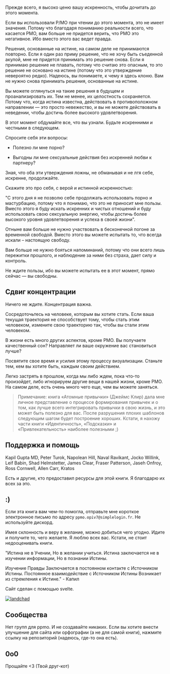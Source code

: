 Прежде всего, я высоко ценю вашу искренность, чтобы дочитать до этого момента.
 
Если вы использовали P/MO при чтении до этого момента, это не имеет значения. Потому что благодаря пониманию реальности всего, что касается PMO, вам больше не придется верить, что PMO это негативное. Ибо вместо этого вас ведет правда.
 
Решения, основанные на истине, на самом деле не принимаются повторно. Если я один раз приму решение, что не хочу быть съеденной акулой, мне не придется принимать это решение снова. Если я принимаю решение не плавать, потому что считаю это опасным, то это решение не основано на истине (потому что это утверждение невероятно редко). Надеюсь, вы понимаете, к чему я здесь клоню. Вам не нужно снова принимать решения, основанные на истине.
 
Вы можете оглянуться на такие решения в будущем и проанализировать их. Тем не менее, их целостность сохраняется. Потому что, когда истина известна, действовать в противоположном направлении — это просто невежество, и вы не можете действовать в неведении, чтобы достичь более высокого удовлетворения.
 
В этот момент обдумайте все, что вы узнали. Будьте искренними и честными в следующем.
 
Спросите себя эти вопросы:
 
- Полезно ли мне порно?
 
- Выгодны ли мне сексуальные действия без искренней любви к партнеру?
 
Зная, что оба эти утверждения ложны, не обманывая и не лгя себе, искренне, продолжайте.
 
Скажите это про себя, с верой и истинной искренностью:
 
"С этого дня я не позволю себе продолжать использовать порно и мастурбацию, потому что я понимаю, что это не приносит мне пользы.
 Вместо этого я буду искать искренних и чистых отношений и буду использовать свою сексуальную энергию, чтобы достичь более высокого уровня удовлетворения и успеха в своей жизни".
 
Отныне вам больше не нужно участвовать в бесконечной погоне за временной свободой. Вместо этого вы можете испытать то, что всегда искали – настоящую свободу.
 
Вам больше не нужно бояться напоминаний, потому что они всего лишь пережитки прошлого, и наблюдение за ними без страха, дает силу и контроль.
 
Не ждите пользы, ибо вы можете испытать ее в этот момент, прямо сейчас — вы свободны.
 
## Сдвиг концентрации
Ничего не ждите. Концентрация важна.
 
Сосредоточьтесь на человеке, которым вы хотите стать. Если ваша текущая траектория не способствует тому, чтобы стать этим человеком, измените свою траекторию так, чтобы вы стали этим человеком.
 
В жизни есть много других аспектов, кроме PMO. Вы получаете качественный сон? Направляет ли ваше окружение вас становиться лучше?
 
Посвятите свое время и усилия этому процессу визуализации. Станьте тем, кем вы хотите быть, каждым своим действием.
 
Легко застрять в прошлом, когда мы либо ждем, пока что-то произойдет, либо игнорируем другие вещи в нашей жизни, кроме PMO. На самом деле, есть очень много чего еще, чем вы можете заняться.
 
> Примечание: книга «Атомные привычки» (Джеймс Клир) дала мне личное представление о процессе формирования привычек и о том, как лучше всего интегрировать привычки в свою жизнь, и это может быть полезно для вас. После разрушения плохих шаблонов следующим шагом будет построение хороших. Кстати, я нахожу части книги «Идентичность», «Подсказки» и «Привлекательность» наиболее полезными ;)
 
## Поддержка и помощь
Kapil Gupta MD, Peter Turok, Napolean Hill, Naval Ravikant, Jocko Willink, Leif Babin, Shad Helmstetter, James Clear, Fraser Patterson, Jaseh Onfroy, Ross Cornwell, Allen Carr, Kratos
 
Есть и другие, кто предоставил ресурсы для этой книги. Я благодарю их всех за это.
 
## :)
Если эта книга вам чем-то помогла, отправьте мне короткое электронное письмо по адресу `ppmo.opiv7@simplelogin.fr`. Не используйте дискорд.
 
Имея склонность и веру в желание, можно добиться чего угодно. Идите и получите то, чего желаете. Я люблю всех вас. Кстати, не стоит недооценивать книги.
 
"Истина не в Учении, Но в желании учиться. Истина заключается не в изучении информации, Но в познании Истины.
 
Изучение Правды Заключается в постоянном контакте с Источником Истины. Постоянное взаимодействие с Источником Истины Возникает из стремления к Истине." - Капил
 
Сайт сделан с помощью svelte.
 
[![landchad](../images/landchad.gif)](https://landchad.net)
 
## Сообщества
Нет групп для ppmo. И не создавайте никаких.
Если вы хотите внести улучшение для сайта или орфографии (а не для самой книги), нажмите ссылку на репозиторий (надеюсь, где-то она есть).
 
## 0o0
Прощайте <3
(Твой друг-кот)
 
